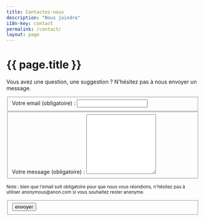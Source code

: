 ```yaml
---
title: Contactez-nous
description: "Nous joindre"
i18n-key: contact
permalink: /contact/
layout: page
---
```


# {{ page.title }}

Vous avez une question, une suggestion ? N'hésitez pas à nous envoyer un message.

<form id="contact-form" netlify-honeypot="cb" class="page__form js-form form" method="POST" action="contact" data-netlify="true">
  <fieldset>
    <label for="email">Votre email (obligatoire)&nbsp;:</label>
    <input type="email" name="email" id="email" required>
  </fieldset>
  <fieldset>
    <label for="message">Votre message (obligatoire)&nbsp;:</label>
    <textarea name="message" rows="10" id="message" required></textarea>
  </fieldset>
  <p><small>Note&nbsp;: bien que l'email soit obligatoire pour que nous vous réondions, n'hésitez pas à utiliser anonymous@anon.com si vous souhaitez rester anonyme.</small></p>
  <fieldset>
    <div data-netlify-recaptcha="true"></div>
    <button type="submit" class="button" data-text="envoyer">
      <span class="button-inner">envoyer</span>
    </button>
  </fieldset>
</form>
